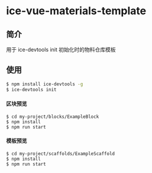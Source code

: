 # ice-vue-materials-template

## 简介

用于 ice-devtools init 初始化时的物料仓库模板

## 使用

```bash
$ npm install ice-devtools -g
$ ice-devtools init
```

#### 区块预览

```
$ cd my-project/blocks/ExampleBlock
$ npm install
$ npm run start
```

#### 模板预览

```
$ cd my-project/scaffolds/ExampleScaffold
$ npm install
$ npm run start
```
